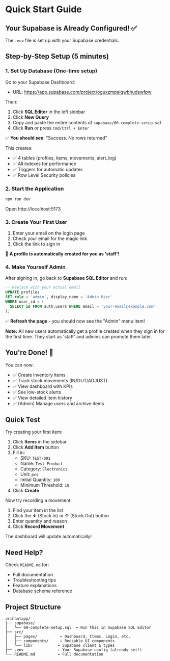 # Quick Start Guide

## Your Supabase is Already Configured! ✅

The `.env` file is set up with your Supabase credentials.

## Step-by-Step Setup (5 minutes)

### 1. Set Up Database (One-time setup)

Go to your Supabase Dashboard:
- URL: https://app.supabase.com/project/oguxzmpalqwbhudswfpw

Then:

1. Click **SQL Editor** in the left sidebar
2. Click **New Query**
3. Copy and paste the entire contents of `supabase/00-complete-setup.sql`
4. Click **Run** or press `Cmd/Ctrl + Enter`

✅ **You should see**: "Success. No rows returned"

This creates:
- ✅ 4 tables (profiles, items, movements, alert_log)
- ✅ All indexes for performance
- ✅ Triggers for automatic updates
- ✅ Row Level Security policies

### 2. Start the Application

```bash
npm run dev
```

Open http://localhost:5173

### 3. Create Your First User

1. Enter your email on the login page
2. Check your email for the magic link
3. Click the link to sign in

🎉 **A profile is automatically created for you as 'staff'!**

### 4. Make Yourself Admin

After signing in, go back to **Supabase SQL Editor** and run:

```sql
-- Replace with your actual email
UPDATE profiles
SET role = 'admin', display_name = 'Admin User'
WHERE user_id = (
  SELECT id FROM auth.users WHERE email = 'your-email@example.com'
);
```

✅ **Refresh the page** - you should now see the "Admin" menu item!

**Note:** All new users automatically get a profile created when they sign in for the first time. They start as 'staff' and admins can promote them later.

## You're Done! 🎉

You can now:
- ✅ Create inventory items
- ✅ Track stock movements (IN/OUT/ADJUST)
- ✅ View dashboard with KPIs
- ✅ See low-stock alerts
- ✅ View detailed item history
- ✅ (Admin) Manage users and archive items

## Quick Test

Try creating your first item:
1. Click **Items** in the sidebar
2. Click **Add Item** button
3. Fill in:
   - SKU: `TEST-001`
   - Name: `Test Product`
   - Category: `Electronics`
   - Unit: `pcs`
   - Initial Quantity: `100`
   - Minimum Threshold: `10`
4. Click **Create**

Now try recording a movement:
1. Find your item in the list
2. Click the **↓** (Stock In) or **↑** (Stock Out) button
3. Enter quantity and reason
4. Click **Record Movement**

The dashboard will update automatically!

## Need Help?

Check `README.md` for:
- Full documentation
- Troubleshooting tips
- Feature explanations
- Database schema reference

## Project Structure

```
arihantapp/
├── supabase/
│   └── 00-complete-setup.sql  ← Run this in Supabase SQL Editor
├── src/
│   ├── pages/          ← Dashboard, Items, Login, etc.
│   ├── components/     ← Reusable UI components
│   └── lib/           ← Supabase client & types
├── .env               ← Your Supabase config (already set!)
└── README.md          ← Full documentation
```
